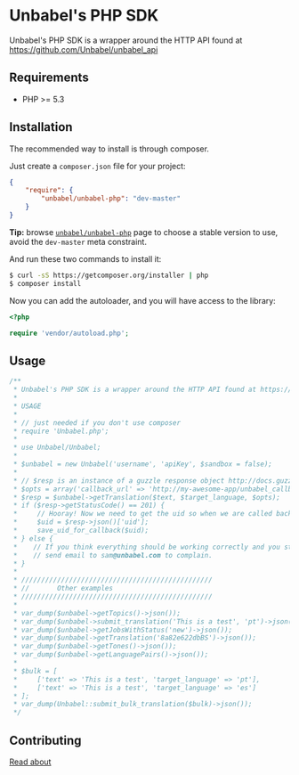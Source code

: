 # Unbabel's PHP SDK #

Unbabel's PHP SDK is a wrapper around the HTTP API found at https://github.com/Unbabel/unbabel_api

## Requirements ##

* PHP >= 5.3

## Installation ##

The recommended way to install is through composer.

Just create a `composer.json` file for your project:

```json
{
    "require": {
        "unbabel/unbabel-php": "dev-master"
    }
}
```

**Tip:** browse [`unbabel/unbabel-php`](https://packagist.org/packages/unbabel/unbabel-php) page to choose a stable version to use, avoid the `dev-master` meta constraint.

And run these two commands to install it:

```bash
$ curl -sS https://getcomposer.org/installer | php
$ composer install
```

Now you can add the autoloader, and you will have access to the library:

```php
<?php

require 'vendor/autoload.php';
```

## Usage

```php
/**
 * Unbabel's PHP SDK is a wrapper around the HTTP API found at https://github.com/Unbabel/unbabel_api
 *
 * USAGE
 *
 * // just needed if you don't use composer
 * require 'Unbabel.php';
 *
 * use Unbabel/Unbabel;
 *
 * $unbabel = new Unbabel('username', 'apiKey', $sandbox = false);
 *
 * // $resp is an instance of a guzzle response object http://docs.guzzlephp.org/en/latest/http-messages.html#responses
 * $opts = array('callback_url' => 'http://my-awesome-app/unbabel_callback.php');
 * $resp = $unbabel->getTranslation($text, $target_language, $opts);
 * if ($resp->getStatusCode() == 201) {
 *     // Hooray! Now we need to get the uid so when we are called back we know which translation it corresponds to.
 *     $uid = $resp->json()['uid'];
 *     save_uid_for_callback($uid);
 * } else {
 *    // If you think everything should be working correctly and you still get an error,
 *    // send email to sam@unbabel.com to complain.
 * }
 *
 * ////////////////////////////////////////////////
 * //       Other examples
 * ////////////////////////////////////////////////
 *
 * var_dump($unbabel->getTopics()->json());
 * var_dump($unbabel->submit_translation('This is a test', 'pt')->json());
 * var_dump($unbabel->getJobsWithStatus('new')->json());
 * var_dump($unbabel->getTranslation('8a82e622dbBS')->json());
 * var_dump($unbabel->getTones()->json());
 * var_dump($unbabel->getLanguagePairs()->json());
 *
 * $bulk = [
 *     ['text' => 'This is a test', 'target_language' => 'pt'],
 *     ['text' => 'This is a test', 'target_language' => 'es']
 * ];
 * var_dump(Unbabel::submit_bulk_translation($bulk)->json());
 */
 ```

## Contributing

[Read about](CONTRIBUTING.md)
